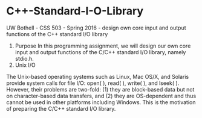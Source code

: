 # C++-Standard-I-O-Library
UW Bothell - CSS 503 - Spring 2016 - design own core input and output functions of the C++ standard I/O library

1. Purpose
In this programming assignment, we will design our own core input and output functions of the C/C++
standard I/O library, namely stdio.h.
2. Unix I/O

The Unix-based operating systems such as Linux, Mac OS/X, and Solaris provide system calls for file
I/O: open( ), read( ), write( ), and lseek( ). However, their problems are two-fold: (1) they are block-based
data but not on character-based data transfers, and (2) they are OS-dependent and thus cannot be used in
other platforms including Windows. This is the motivation of preparing the C/C++ standard I/O library.
